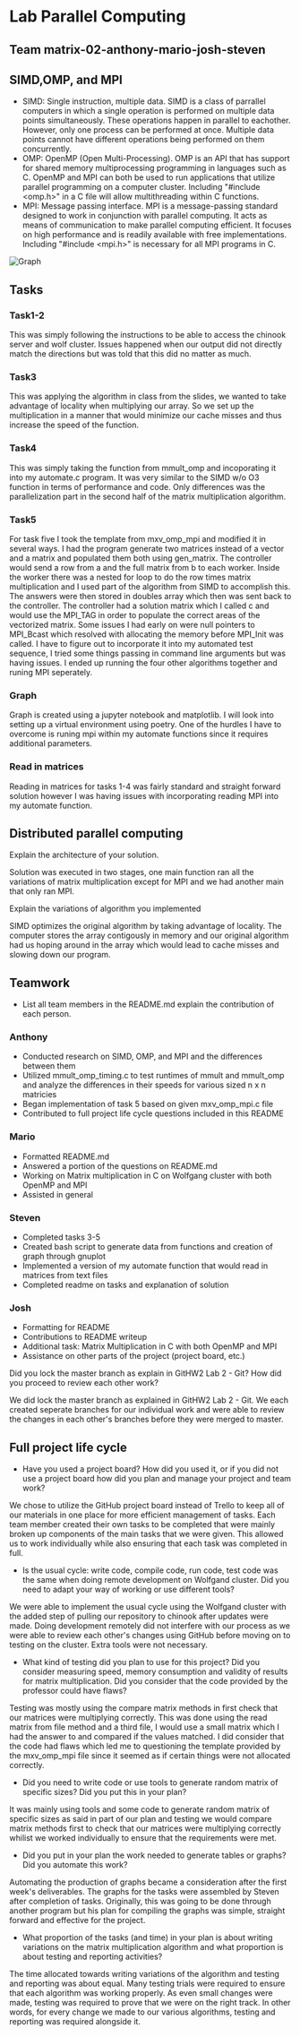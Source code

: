 # Lab Parallel Computing
## Team matrix-02-anthony-mario-josh-steven
## SIMD,OMP, and MPI
- SIMD: Single instruction, multiple data. SIMD is a class of parrallel computers in which a single operation is performed on multiple data points simultaneously. These operations happen in parallel to eachother. However, only one process can be performed at once. Multiple data points cannot have different operations being performed on them concurrently. 
- OMP: OpenMP (Open Multi-Processing). OMP is an API that has support for shared memory multiprocessing programming in languages such as C. OpenMP and MPI can both be used to run applications that utilize parallel programming on a computer cluster. Including "#include <omp.h>" in a C file will allow multithreading within C functions.
- MPI: Message passing interface. MPI is a message-passing standard designed to work in conjunction with parallel computing. It acts as means of communication to make parallel computing efficient. It focuses on high performance and is readily available with free implementations. Including "#include <mpi.h>" is necessary for all MPI programs in C.

![Graph](out.png)

## Tasks

### Task1-2

This was simply following the instructions to be able to access the chinook server and wolf cluster. Issues happened when our output did not directly match the directions but was told that this did no matter as much. 

### Task3

This was applying the algorithm in class from the slides, we wanted to take advantage of locality when multiplying our array. So we set up the multiplication in a manner that would minimize our cache misses and thus increase the speed of the function. 

### Task4

This was simply taking the function from mmult_omp and incoporating it into my automate.c program. It was very similar to the SIMD w/o O3 function in terms of performance and code. Only differences was the parallelization part in the second half of the matrix multiplication algorithm. 

### Task5

For task five I took the template from mxv_omp_mpi and modified it in several ways. I had the program generate two matrices instead of a vector and a matrix and populated them both using gen_matrix. The controller would send a row from a and the full matrix from b to each worker. Inside the worker there was a nested for loop to do the row times matrix multiplication and I used part of the algorithm from SIMD to accomplish this. The answers were then stored in doubles array which then was sent back to the controller. The controller had a solution matrix which I called c and would use the MPI_TAG in order to populate the correct areas of the vectorized matrix. Some issues I had early on were null pointers to MPI_Bcast which resolved with allocating the memory before MPI_Init was called. I have to figure out to incorporate it into my automated test sequence, I tried some things passing in command line arguments but was having issues. I ended up running the four other algorithms together and runing MPI seperately.

### Graph

Graph is created using a jupyter notebook and matplotlib. I will look into setting up a virtual environment using poetry. One of the hurdles I have to overcome is runing mpi within my automate functions since it requires additional parameters. 

### Read in matrices

Reading in matrices for tasks 1-4 was fairly standard and straight forward solution however I was having issues with incorporating reading MPI into my automate function. 

## Distributed parallel computing
Explain the architecture of your solution.

Solution was executed in two stages, one main function ran all the variations of matrix multiplication except for MPI and we had another main that only ran MPI. 

Explain the variations of algorithm you implemented

SIMD optimizes the original algorithm by taking advantage of locality. The computer stores the array contigously in memory and our original algorithm had us hoping around in the array which would lead to cache misses and slowing down our program. 



## Teamwork
- List all team members in the README.md explain the contribution of each person.
### Anthony
- Conducted research on SIMD, OMP, and MPI and the differences between them
- Utilized mmult_omp_timing.c to test runtimes of mmult and mmult_omp and analyze the differences in their speeds for various sized n x n matricies
- Began implementation of task 5 based on given mxv_omp_mpi.c file
- Contributed to full project life cycle questions included in this README
### Mario 
- Formatted README.md
- Answered a portion of the questions on README.md
- Working on Matrix multiplication in C on Wolfgang cluster with both OpenMP and MPI
- Assisted in general
### Steven
- Completed tasks 3-5
- Created bash script to generate data from functions and creation of graph through gnuplot
- Implemented a version of my automate function that would read in matrices from text files
- Completed readme on tasks and explanation of solution
### Josh
- Formatting for README
- Contributions to README writeup
- Additional task: Matrix Multiplication in C with both OpenMP and MPI
- Assistance on other parts of the project (project board, etc.)


Did you lock the master branch as explain in GitHW2 Lab 2 - Git? How did you proceed to review each other work?

We did lock the master branch as explained in GitHW2 Lab 2 - Git. We each created seperate branches for our individual work and were able to review the changes in each other's branches before they were merged to master.


## Full project life cycle
- Have you used a project board? How did you used it, or if you did not use a project board how did you plan and manage your project and team work?

We chose to utilize the GitHub project board instead of Trello to keep all of our materials in one place for more efficient management of tasks. Each team member created their own tasks to be completed that were mainly broken up components of the main tasks that we were given. This allowed us to work individually while also ensuring that each task was completed in full.

- Is the usual cycle: write code, compile code,  run code, test code was the same when doing remote development on Wolfgand cluster. Did you need to adapt your way of working or use different tools?

We were able to implement the usual cycle using the Wolfgand cluster with the added step of pulling our repository to chinook after updates were made. Doing development remotely did not interfere with our process as we were able to review each other's changes using GitHub before moving on to testing on the cluster. Extra tools were not necessary.

- What kind of testing did you plan to use for this project? Did you consider measuring speed, memory consumption and validity of results for matrix multiplication. Did you consider that the code provided by the professor could have flaws?

Testing was mostly using the compare matrix methods in first check that our matrices were multiplying correctly. This was done using the read matrix from file method and a third file, I would use a small matrix which I had the answer to and compared if the values matched. 
I did consider that the code had flaws which led me to questioning the template provided by the mxv_omp_mpi file since it seemed as if certain things were not allocated correctly. 

- Did you need to write code or use tools to generate random matrix of specific sizes? Did you put this in your plan? 

It was mainly using tools and some code to generate random matrix of specific sizes as said in part of our plan and testing we would compare matrix methods first to check that our matrices were multiplying correctly whilist we worked individually to ensure that the requirements were met.

- Did you put in your plan the work needed to generate tables or graphs? Did you automate this work? 

Automating the production of graphs became a consideration after the first week's deliverables. The graphs for the tasks were assembled by Steven after completion of tasks. Originally, this was going to be done through another program but his plan for compiling the graphs was simple, straight forward and effective for the project.

- What proportion of the tasks (and time) in your plan is about writing variations on the matrix multiplication algorithm and what proportion is about testing and reporting activities?

The time allocated towards writing variations of the algorithm and testing and reporting was about equal. Many testing trials were required to ensure that each algorithm was working properly. As even small changes were made, testing was required to prove that we were on the right track. In other words, for every change we made to our various algorithms, testing and reporting was required alongside it.
